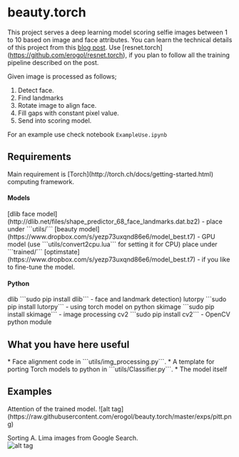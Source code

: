 <h1>beauty.torch</h1>

This project serves a deep learning model scoring selfie images between 1 to 10 based on image
and face attributes. You can learn the technical details of this project from this [blog post](http://www.erogol.com/selfai-predicting-facial-beauty-selfies/). Use [resnet.torch] (https://github.com/erogol/resnet.torch), if you plan to follow all the training pipeline described on the post. 

Given image is processed as follows;  

1. Detect face.
2. Find landmarks
3. Rotate image to align face.
4. Fill gaps with constant pixel value.
5. Send into scoring model.

For an example use check notebook ```ExampleUse.ipynb```  

<h2>Requirements</h2>
Main requirement is [Torch](http://torch.ch/docs/getting-started.html) computing framework.  

<h4>Models</h4>
[dlib face model](http://dlib.net/files/shape_predictor_68_face_landmarks.dat.bz2) - place under ```utils/```  
[beauty model](https://www.dropbox.com/s/yezp73uxqnd86e6/model_best.t7) - GPU model (use ```utils/convert2cpu.lua``` for setting it for CPU) place under ```trained/```  
[optimstate](https://www.dropbox.com/s/yezp73uxqnd86e6/model_best.t7) - if you like to fine-tune the model. 

<h4>Python</h4>  
dlib ```sudo pip install dlib``` - face and landmark detection)  
lutorpy ```sudo pip install lutorpy``` - using torch model on python  
skimage ```sudo pip install skimage``` - image processing  
cv2 ```sudo pip install cv2``` - OpenCV python module  

<h2>What you have here useful</h2>
* Face alignment code in ```utils/img_processing.py```.
* A template for porting Torch models to python in ```utils/Classifier.py```.
* The model itself

<h2>Examples</h2>
Attention of the trained model.  
![alt tag](https://raw.githubusercontent.com/erogol/beauty.torch/master/exps/pitt.png)

Sorting A. Lima images from Google Search.  
![alt tag](https://raw.githubusercontent.com/erogol/beauty.torch/master/exps/out.gif)
